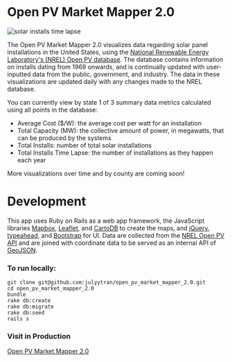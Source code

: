 # Open PV Market Mapper 2.0

![solar installs time lapse](https://cloud.githubusercontent.com/assets/14022835/15048083/1ddef1ae-12a5-11e6-9ba5-a46944e60ea3.gif)

The Open PV Market Mapper 2.0 visualizes data regarding solar panel installations in the United States, using the [National Renewable Energy Laboratory's (NREL) Open PV database](https://openpv.nrel.gov/about). The database contains information on installs dating from 1969 onwards, and is continually updated with user-inputted data from the public, government, and industry. The data in these visualizations are updated daily with any changes made to the NREL database.

You can currently view by state 1 of 3 summary data metrics calculated using all points in the database:
  - Average Cost ($/W): the average cost per watt for an installation
  - Total Capacity (MW): the collective amount of power, in megawatts, that can be produced by the systems
  - Total Installs: number of total solar installations
  - Total Installs Time Lapse: the number of installations as they happen each year

More visualizations over time and by county are coming soon!

# Development
This app uses Ruby on Rails as a web app framework, the JavaScript libraries [Mapbox](https://www.mapbox.com/), [Leaflet](http://leafletjs.com/), and [CartoDB](https://cartodb.com/) to create the maps, and [jQuery](https://jquery.com/), [typeahead](https://twitter.github.io/typeahead.js/), and [Bootstrap](http://getbootstrap.com/) for UI. Data are collected from the [NREL Open PV API](https://developer.nrel.gov/docs/solar/openpv/) and are joined with coordinate data to be served as an internal API of [GeoJSON](http://geojson.org/).

### To run locally:

```
git clone git@github.com:julyytran/open_pv_market_mapper_2.0.git
cd open_pv_market_mapper_2.0
bundle
rake db:create
rake db:migrate
rake db:seed
rails s
  ```
### Visit in Production
[Open PV Market Mapper 2.0](http://open-pv-market-mapper-2.herokuapp.com/)
